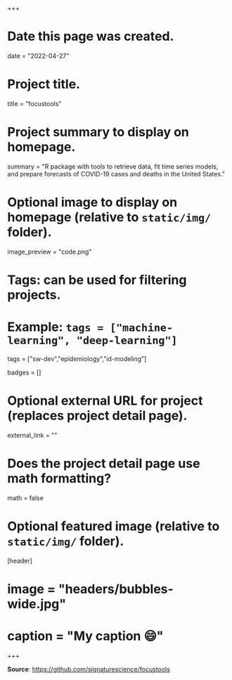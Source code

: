 +++
# Date this page was created.
date = "2022-04-27"

# Project title.
title = "focustools"

# Project summary to display on homepage.
summary = "R package with tools to retrieve data, fit time series models, and prepare forecasts of COVID-19 cases and deaths in the United States."

# Optional image to display on homepage (relative to `static/img/` folder).
image_preview = "code.png"

# Tags: can be used for filtering projects.
# Example: `tags = ["machine-learning", "deep-learning"]`
tags = ["sw-dev","epidemiology","id-modeling"]

badges = []

# Optional external URL for project (replaces project detail page).
external_link = ""

# Does the project detail page use math formatting?
math = false

# Optional featured image (relative to `static/img/` folder).
[header]
# image = "headers/bubbles-wide.jpg"
# caption = "My caption :smile:"

+++

**Source**: https://github.com/signaturescience/focustools